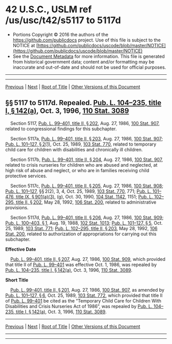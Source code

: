 ---
---

# 42 U.S.C., USLM ref /us/usc/t42/s5117 to 5117d

* Portions Copyright © 2016 the authors of the https://github.com/publicdocs project.
  Use of this file is subject to the NOTICE at [https://github.com/publicdocs/uscode/blob/master/NOTICE](https://github.com/publicdocs/uscode/blob/master/NOTICE)
* See the [Document Metadata](././../../../../..//README.md) for more information.
  This file is generated from historical government data; content and/or formatting may be inaccurate and out-of-date and should not be used for official purposes.

----------
----------

[Previous](./../../../../..//us/usc/t42/ch67/schIV/m__us_usc_t42_ch67_schIV.md) | [Next](./../../../../..//us/usc/t42/ch67/schIV–A/m__us_usc_t42_ch67_schIV–A.md) | [Root of Title](./../../../../../) | [Other Versions of this Document](https://publicdocs.github.io/go/links?ns=uslm&ref=%2Fus%2Fusc%2Ft42%2Fs5117+to+5117d)

## §§ 5117 to 5117d. Repealed. [Pub. L. 104–235, title I, § 142(a)][/us/pl/104/235/s142/a], Oct. 3, 1996, [110 Stat. 3089][/us/stat/110/3089]

    Section 5117, [Pub. L. 99–401, title II, § 202][/us/pl/99/401/s202], Aug. 27, 1986, [100 Stat. 907][/us/stat/100/907], related to congressional findings for this subchapter.

    Section 5117a, [Pub. L. 99–401, title II, § 203][/us/pl/99/401/s203], Aug. 27, 1986, [100 Stat. 907][/us/stat/100/907]; [Pub. L. 101–127, § 2(1)][/us/pl/101/127/s2/1], Oct. 25, 1989, [103 Stat. 770][/us/stat/103/770], related to temporary child care for children with disabilities and chronically ill children.

    Section 5117b, [Pub. L. 99–401, title II, § 204][/us/pl/99/401/s204], Aug. 27, 1986, [100 Stat. 907][/us/stat/100/907], related to crisis nurseries for children who are abused and neglected, at high risk of abuse and neglect, or who are in families receiving child protective services.

    Section 5117c, [Pub. L. 99–401, title II, § 205][/us/pl/99/401/s205], Aug. 27, 1986, [100 Stat. 908][/us/stat/100/908]; [Pub. L. 101–127][/us/pl/101/127], §§ 2(2), 3, 4, Oct. 25, 1989, [103 Stat. 770][/us/stat/103/770], 771; [Pub. L. 101–476, title IX, § 901(a)(3)][/us/pl/101/476/s901/a/3], (g), Oct. 30, 1990, [104 Stat. 1142][/us/stat/104/1142], 1151; [Pub. L. 102–295, title II, § 202][/us/pl/102/295/s202], May 28, 1992, [106 Stat. 200][/us/stat/106/200], related to administrative provisions.

    Section 5117d, [Pub. L. 99–401, title II, § 206][/us/pl/99/401/s206], Aug. 27, 1986, [100 Stat. 909][/us/stat/100/909]; [Pub. L. 100–403, § 1][/us/pl/100/403/s1], Aug. 19, 1988, [102 Stat. 1013][/us/stat/102/1013]; [Pub. L. 101–127, § 5][/us/pl/101/127/s5], Oct. 25, 1989, [103 Stat. 771][/us/stat/103/771]; [Pub. L. 102–295, title II, § 203][/us/pl/102/295/s203], May 28, 1992, [106 Stat. 200][/us/stat/106/200], related to authorization of appropriations for carrying out this subchapter.

 __Effective Date__ 

    [Pub. L. 99–401, title II, § 207][/us/pl/99/401/s207], Aug. 27, 1986, [100 Stat. 909][/us/stat/100/909], which provided that title II of [Pub. L. 99–401][/us/pl/99/401] was effective Oct. 1, 1986, was repealed by [Pub. L. 104–235, title I, § 142(a)][/us/pl/104/235/s142/a], Oct. 3, 1996, [110 Stat. 3089][/us/stat/110/3089].

 __Short Title__ 

    [Pub. L. 99–401, title II, § 201][/us/pl/99/401/s201], Aug. 27, 1986, [100 Stat. 907][/us/stat/100/907], as amended by [Pub. L. 101–127, § 6][/us/pl/101/127/s6], Oct. 25, 1989, [103 Stat. 772][/us/stat/103/772], which provided that title II of [Pub. L. 99–401][/us/pl/99/401] be cited as the “Temporary Child Care for Children With Disabilities and Crisis Nurseries Act of 1986”, was repealed by [Pub. L. 104–235, title I, § 142(a)][/us/pl/104/235/s142/a], Oct. 3, 1996, [110 Stat. 3089][/us/stat/110/3089].

----------

[Previous](./../../../../..//us/usc/t42/ch67/schIV/m__us_usc_t42_ch67_schIV.md) | [Next](./../../../../..//us/usc/t42/ch67/schIV–A/m__us_usc_t42_ch67_schIV–A.md) | [Root of Title](./../../../../../) | [Other Versions of this Document](https://publicdocs.github.io/go/links?ns=uslm&ref=%2Fus%2Fusc%2Ft42%2Fs5117+to+5117d)

----------
----------

[/us/pl/104/235/s142/a]: https://publicdocs.github.io/go/links?ns=uslm&ref=%2Fus%2Fpl%2F104%2F235%2Fs142%2Fa
[/us/stat/110/3089]: https://publicdocs.github.io/go/links?ns=uslm&ref=%2Fus%2Fstat%2F110%2F3089
[/us/pl/99/401/s202]: https://publicdocs.github.io/go/links?ns=uslm&ref=%2Fus%2Fpl%2F99%2F401%2Fs202
[/us/stat/100/907]: https://publicdocs.github.io/go/links?ns=uslm&ref=%2Fus%2Fstat%2F100%2F907
[/us/pl/99/401/s203]: https://publicdocs.github.io/go/links?ns=uslm&ref=%2Fus%2Fpl%2F99%2F401%2Fs203
[/us/stat/100/907]: https://publicdocs.github.io/go/links?ns=uslm&ref=%2Fus%2Fstat%2F100%2F907
[/us/pl/101/127/s2/1]: https://publicdocs.github.io/go/links?ns=uslm&ref=%2Fus%2Fpl%2F101%2F127%2Fs2%2F1
[/us/stat/103/770]: https://publicdocs.github.io/go/links?ns=uslm&ref=%2Fus%2Fstat%2F103%2F770
[/us/pl/99/401/s204]: https://publicdocs.github.io/go/links?ns=uslm&ref=%2Fus%2Fpl%2F99%2F401%2Fs204
[/us/stat/100/907]: https://publicdocs.github.io/go/links?ns=uslm&ref=%2Fus%2Fstat%2F100%2F907
[/us/pl/99/401/s205]: https://publicdocs.github.io/go/links?ns=uslm&ref=%2Fus%2Fpl%2F99%2F401%2Fs205
[/us/stat/100/908]: https://publicdocs.github.io/go/links?ns=uslm&ref=%2Fus%2Fstat%2F100%2F908
[/us/pl/101/127]: https://publicdocs.github.io/go/links?ns=uslm&ref=%2Fus%2Fpl%2F101%2F127
[/us/stat/103/770]: https://publicdocs.github.io/go/links?ns=uslm&ref=%2Fus%2Fstat%2F103%2F770
[/us/pl/101/476/s901/a/3]: https://publicdocs.github.io/go/links?ns=uslm&ref=%2Fus%2Fpl%2F101%2F476%2Fs901%2Fa%2F3
[/us/stat/104/1142]: https://publicdocs.github.io/go/links?ns=uslm&ref=%2Fus%2Fstat%2F104%2F1142
[/us/pl/102/295/s202]: https://publicdocs.github.io/go/links?ns=uslm&ref=%2Fus%2Fpl%2F102%2F295%2Fs202
[/us/stat/106/200]: https://publicdocs.github.io/go/links?ns=uslm&ref=%2Fus%2Fstat%2F106%2F200
[/us/pl/99/401/s206]: https://publicdocs.github.io/go/links?ns=uslm&ref=%2Fus%2Fpl%2F99%2F401%2Fs206
[/us/stat/100/909]: https://publicdocs.github.io/go/links?ns=uslm&ref=%2Fus%2Fstat%2F100%2F909
[/us/pl/100/403/s1]: https://publicdocs.github.io/go/links?ns=uslm&ref=%2Fus%2Fpl%2F100%2F403%2Fs1
[/us/stat/102/1013]: https://publicdocs.github.io/go/links?ns=uslm&ref=%2Fus%2Fstat%2F102%2F1013
[/us/pl/101/127/s5]: https://publicdocs.github.io/go/links?ns=uslm&ref=%2Fus%2Fpl%2F101%2F127%2Fs5
[/us/stat/103/771]: https://publicdocs.github.io/go/links?ns=uslm&ref=%2Fus%2Fstat%2F103%2F771
[/us/pl/102/295/s203]: https://publicdocs.github.io/go/links?ns=uslm&ref=%2Fus%2Fpl%2F102%2F295%2Fs203
[/us/stat/106/200]: https://publicdocs.github.io/go/links?ns=uslm&ref=%2Fus%2Fstat%2F106%2F200
[/us/pl/99/401/s207]: https://publicdocs.github.io/go/links?ns=uslm&ref=%2Fus%2Fpl%2F99%2F401%2Fs207
[/us/stat/100/909]: https://publicdocs.github.io/go/links?ns=uslm&ref=%2Fus%2Fstat%2F100%2F909
[/us/pl/99/401]: https://publicdocs.github.io/go/links?ns=uslm&ref=%2Fus%2Fpl%2F99%2F401
[/us/pl/104/235/s142/a]: https://publicdocs.github.io/go/links?ns=uslm&ref=%2Fus%2Fpl%2F104%2F235%2Fs142%2Fa
[/us/stat/110/3089]: https://publicdocs.github.io/go/links?ns=uslm&ref=%2Fus%2Fstat%2F110%2F3089
[/us/pl/99/401/s201]: https://publicdocs.github.io/go/links?ns=uslm&ref=%2Fus%2Fpl%2F99%2F401%2Fs201
[/us/stat/100/907]: https://publicdocs.github.io/go/links?ns=uslm&ref=%2Fus%2Fstat%2F100%2F907
[/us/pl/101/127/s6]: https://publicdocs.github.io/go/links?ns=uslm&ref=%2Fus%2Fpl%2F101%2F127%2Fs6
[/us/stat/103/772]: https://publicdocs.github.io/go/links?ns=uslm&ref=%2Fus%2Fstat%2F103%2F772
[/us/pl/99/401]: https://publicdocs.github.io/go/links?ns=uslm&ref=%2Fus%2Fpl%2F99%2F401
[/us/pl/104/235/s142/a]: https://publicdocs.github.io/go/links?ns=uslm&ref=%2Fus%2Fpl%2F104%2F235%2Fs142%2Fa
[/us/stat/110/3089]: https://publicdocs.github.io/go/links?ns=uslm&ref=%2Fus%2Fstat%2F110%2F3089


